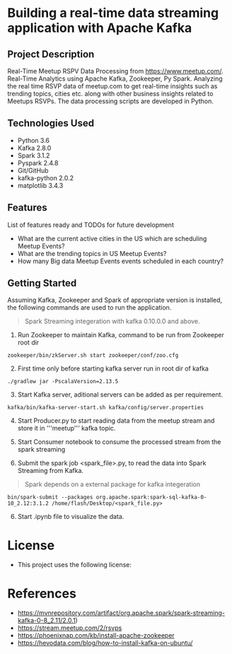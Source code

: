 # Building a real-time data streaming application with Apache Kafka

## Project Description

Real-Time Meetup RSPV Data Processing from https://www.meetup.com/. Real-Time Analytics using Apache Kafka, Zookeeper, Py Spark. Analyzing the real time RSVP data of meetup.com to get real-time insights such as trending topics, cities etc. along with other business insights related to Meetups RSVPs. The data processing scripts are developed in Python.

## Technologies Used

* Python 3.6
* Kafka 2.8.0
* Spark 3.1.2
* Pyspark 2.4.8
* Git/GitHub
* kafka-python 2.0.2
* matplotlib 3.4.3  

## Features

List of features ready and TODOs for future development
* What are the current active cities in the US which are scheduling Meetup Events?
* What are the trending topics in US Meetup Events?
* How many Big data Meetup Events events scheduled in each country?

## Getting Started
   
Assuming Kafka, Zookeeper and Spark of appropriate version is installed, the following commands are used to run the application.

> Spark Streaming integeration with kafka 0.10.0.0 and above.

1. Run Zookeeper to maintain Kafka, command to be run from Zookeeper root dir
```
zookeeper/bin/zkServer.sh start zookeeper/conf/zoo.cfg
```
2. First time only before starting kafka server run in root dir of kafka
```
./gradlew jar -PscalaVersion=2.13.5
```

3. Start Kafka server, aditional servers can be added as per requirement.
```
kafka/bin/kafka-server-start.sh kafka/config/server.properties
```

4. Start Producer.py to start reading data from the meetup stream and store it in '''meetup''' kafka topic.

5. Start Consumer notebook to consume the processed stream from the spark streaming

5. Submit the spark job <spark_file>.py, to read the data into Spark Streaming from Kafka.
> Spark depends on a external package for kafka integeration
```
bin/spark-submit --packages org.apache.spark:spark-sql-kafka-0-10_2.12:3.1.2 /home/flash/Desktop/<spark_file.py>
```
6. Start <consumer>.ipynb file to visualize the data.

# License
- This project uses the following license: <MIT License>

# References
- https://mvnrepository.com/artifact/org.apache.spark/spark-streaming-kafka-0-8_2.11/2.0.1)
- https://stream.meetup.com/2/rsvps
- https://phoenixnap.com/kb/install-apache-zookeeper
- https://hevodata.com/blog/how-to-install-kafka-on-ubuntu/
